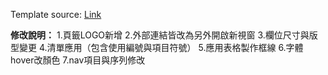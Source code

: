 Template source: [Link](https://themewagon.com/themes/free-html5-personal-landing-page-template-noah/)


**修改說明：**
1.頁籤LOGO新增
2.外部連結皆改為另外開啟新視窗
3.欄位尺寸與版型變更
4.清單應用（包含使用編號與項目符號）
5.應用表格製作框線
6.字體hover改顏色
7.nav項目與序列修改
